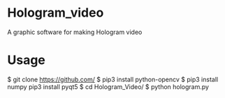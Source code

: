 # Hologram_video

A graphic software for making Hologram video



 # Usage

$ git clone https://github.com/
$ pip3 install python-opencv
$ pip3 install numpy
pip3 install pyqt5
$ cd Hologram_Video/
$ python hologram.py
